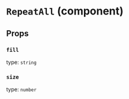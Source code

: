 `RepeatAll` (component)
=======================



Props
-----

### `fill`

type: `string`


### `size`

type: `number`

